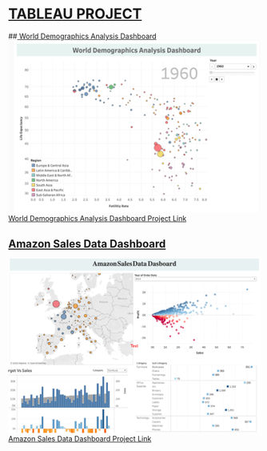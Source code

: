 # [TABLEAU PROJECT](https://public.tableau.com/profile/ayse.bat#!/)
##[ World Demographics Analysis Dashboard](https://public.tableau.com/profile/ayse.bat#!/vizhome/WorldDemographisAnalysisGif/Dashboard1)
![World Demographics Analysis Dashboard](https://github.com/aysbt/Tableau_Project/blob/master/World_demographics_analysis.png)
[World Demographics Analysis Dashboard Project Link](https://public.tableau.com/profile/ayse.bat#!/vizhome/WorldDemographisAnalysisGif/Dashboard1)

## [Amazon Sales Data Dashboard](https://public.tableau.com/profile/ayse.bat#!/vizhome/AmazonSalesData/Dashboard1)
![Amazon Sales Data Dashboard](https://github.com/aysbt/Tableau_Project/blob/master/Amazon_Sales_Data_Dashborad.png)
[Amazon Sales Data Dashboard Project Link](https://public.tableau.com/profile/ayse.bat#!/vizhome/AmazonSalesData/Dashboard1)

